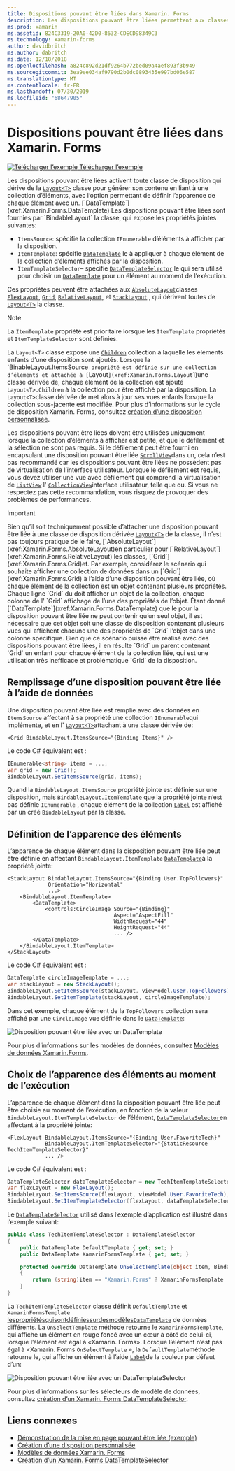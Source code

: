 ```yaml
---
title: Dispositions pouvant être liées dans Xamarin. Forms
description: Les dispositions pouvant être liées permettent aux classes de disposition de générer leur contenu en liant à une collection d’éléments, avec l’option permettant de définir l’apparence de chaque élément avec un DataTemplate.
ms.prod: xamarin
ms.assetid: 824C3319-20A0-42D0-8632-CDECD98349C3
ms.technology: xamarin-forms
author: davidbritch
ms.author: dabritch
ms.date: 12/18/2018
ms.openlocfilehash: a824c892d21df9264b772bed09a4aef893f3b949
ms.sourcegitcommit: 3ea9ee034af9790d2b0dc0893435e997bd06e587
ms.translationtype: MT
ms.contentlocale: fr-FR
ms.lasthandoff: 07/30/2019
ms.locfileid: "68647905"
---
```

# <a name="bindable-layouts-in-xamarinforms"></a>Dispositions pouvant être liées dans Xamarin. Forms

[![Télécharger l’exemple](~/media/shared/download.png) Télécharger l’exemple](https://docs.microsoft.com/samples/xamarin/xamarin-forms-samples/userinterface-bindablelayouts)

Les dispositions pouvant être liées activent toute classe de disposition qui dérive de la [`Layout<T>`](xref:Xamarin.Forms.Layout`1) classe pour générer son contenu en liant à une collection d’éléments, avec l’option permettant de définir l’apparence de chaque élément avec un. [`DataTemplate`](xref:Xamarin.Forms.DataTemplate) Les dispositions pouvant être liées sont fournies par `BindableLayout` la classe, qui expose les propriétés jointes suivantes:

- `ItemsSource`: spécifie la collection `IEnumerable` d’éléments à afficher par la disposition.
- `ItemTemplate`: spécifie [`DataTemplate`](xref:Xamarin.Forms.DataTemplate) le à appliquer à chaque élément de la collection d’éléments affichés par la disposition.
- `ItemTemplateSelector`– spécifie [`DataTemplateSelector`](xref:Xamarin.Forms.DataTemplateSelector) le qui sera utilisé pour choisir un [`DataTemplate`](xref:Xamarin.Forms.DataTemplate) pour un élément au moment de l’exécution.

Ces propriétés peuvent être attachées aux [`AbsoluteLayout`](xref:Xamarin.Forms.AbsoluteLayout)classes [`FlexLayout`](xref:Xamarin.Forms.FlexLayout), [`Grid`](xref:Xamarin.Forms.Grid), [`RelativeLayout`](xref:Xamarin.Forms.RelativeLayout), et [`StackLayout`](xref:Xamarin.Forms.StackLayout) , qui dérivent toutes de [`Layout<T>`](xref:Xamarin.Forms.Layout`1) la classe.

> [!NOTE]
> La `ItemTemplate` propriété est prioritaire lorsque les `ItemTemplate` propriétés et `ItemTemplateSelector` sont définies.

La `Layout<T>` classe expose une [`Children`](xref:Xamarin.Forms.Layout`1.Children) collection à laquelle les éléments enfants d’une disposition sont ajoutés. Lorsque la `BinableLayout.ItemsSource` propriété est définie sur une collection d’éléments et attachée à [`Layout<T>`](xref:Xamarin.Forms.Layout`1)une classe dérivée de, chaque élément de la collection est ajouté `Layout<T>.Children` à la collection pour être affiché par la disposition. La `Layout<T>`classe dérivée de met alors à jour ses vues enfants lorsque la collection sous-jacente est modifiée. Pour plus d’informations sur le cycle de disposition Xamarin. Forms, consultez [création d’une disposition personnalisée](~/xamarin-forms/user-interface/layouts/custom.md).

Les dispositions pouvant être liées doivent être utilisées uniquement lorsque la collection d’éléments à afficher est petite, et que le défilement et la sélection ne sont pas requis. Si le défilement peut être fourni en encapsulant une disposition pouvant être liée [`ScrollView`](xref:Xamarin.Forms.ScrollView)dans un, cela n’est pas recommandé car les dispositions pouvant être liées ne possèdent pas de virtualisation de l’interface utilisateur. Lorsque le défilement est requis, vous devez utiliser une vue avec défilement qui comprend la virtualisation de [`ListView`](xref:Xamarin.Forms.ListView) l' [`CollectionView`](xref:Xamarin.Forms.CollectionView)interface utilisateur, telle que ou. Si vous ne respectez pas cette recommandation, vous risquez de provoquer des problèmes de performances.

> [!IMPORTANT]
>Bien qu’il soit techniquement possible d’attacher une disposition pouvant être liée à une classe de disposition dérivée [`Layout<T>`](xref:Xamarin.Forms.Layout`1) de la classe, il n’est pas toujours pratique de le faire, [`AbsoluteLayout`](xref:Xamarin.Forms.AbsoluteLayout)en particulier pour [`RelativeLayout`](xref:Xamarin.Forms.RelativeLayout) les classes, [`Grid`](xref:Xamarin.Forms.Grid)et. Par exemple, considérez le scénario qui souhaite afficher une collection de données dans un [`Grid`](xref:Xamarin.Forms.Grid) à l’aide d’une disposition pouvant être liée, où chaque élément de la collection est un objet contenant plusieurs propriétés. Chaque ligne `Grid` du doit afficher un objet de la collection, chaque colonne de l' `Grid` affichage de l’une des propriétés de l’objet. Étant donné [`DataTemplate`](xref:Xamarin.Forms.DataTemplate) que le pour la disposition pouvant être liée ne peut contenir qu’un seul objet, il est nécessaire que cet objet soit une classe de disposition contenant plusieurs vues qui affichent chacune une des propriétés de `Grid` l’objet dans une colonne spécifique. Bien que ce scénario puisse être réalisé avec des dispositions pouvant être liées, il en résulte `Grid` un parent contenant `Grid` un enfant pour chaque élément de la collection liée, qui est une utilisation très inefficace et problématique `Grid` de la disposition.

## <a name="populating-a-bindable-layout-with-data"></a>Remplissage d’une disposition pouvant être liée à l’aide de données

Une disposition pouvant être liée est remplie avec des données en `ItemsSource` affectant à sa propriété une collection `IEnumerable`qui implémente, et en l' [`Layout<T>`](xref:Xamarin.Forms.Layout`1)attachant à une classe dérivée de:

```xaml
<Grid BindableLayout.ItemsSource="{Binding Items}" />
```

Le code C# équivalent est :

```csharp
IEnumerable<string> items = ...;
var grid = new Grid();
BindableLayout.SetItemsSource(grid, items);
```

Quand la `BindableLayout.ItemsSource` propriété jointe est définie sur une disposition, mais `BindableLayout.ItemTemplate` que la propriété jointe n’est pas définie `IEnumerable` , chaque élément de la collection [`Label`](xref:Xamarin.Forms.Label) est affiché par un créé `BindableLayout` par la classe.

## <a name="defining-item-appearance"></a>Définition de l’apparence des éléments

L’apparence de chaque élément dans la disposition pouvant être liée peut être définie en affectant `BindableLayout.ItemTemplate` [`DataTemplate`](xref:Xamarin.Forms.DataTemplate)à la propriété jointe:

```xaml
<StackLayout BindableLayout.ItemsSource="{Binding User.TopFollowers}"
             Orientation="Horizontal"
             ...>
    <BindableLayout.ItemTemplate>
        <DataTemplate>
            <controls:CircleImage Source="{Binding}"
                                  Aspect="AspectFill"
                                  WidthRequest="44"
                                  HeightRequest="44"
                                  ... />
        </DataTemplate>
    </BindableLayout.ItemTemplate>
</StackLayout>
```

Le code C# équivalent est :

```csharp
DataTemplate circleImageTemplate = ...;
var stackLayout = new StackLayout();
BindableLayout.SetItemsSource(stackLayout, viewModel.User.TopFollowers);
BindableLayout.SetItemTemplate(stackLayout, circleImageTemplate);
```

Dans cet exemple, chaque élément de la `TopFollowers` collection sera affiché par une `CircleImage` vue définie dans le [`DataTemplate`](xref:Xamarin.Forms.DataTemplate):

![Disposition pouvant être liée avec un DataTemplate](bindable-layouts-images/top-followers.png "Disposition pouvant être liée avec un modèle de données")

Pour plus d’informations sur les modèles de données, consultez [Modèles de données Xamarin.Forms](~/xamarin-forms/app-fundamentals/templates/data-templates/index.md).

## <a name="choosing-item-appearance-at-runtime"></a>Choix de l’apparence des éléments au moment de l’exécution

L’apparence de chaque élément dans la disposition pouvant être liée peut être choisie au moment de l’exécution, en fonction de la valeur `BindableLayout.ItemTemplateSelector` de l’élément, [`DataTemplateSelector`](xref:Xamarin.Forms.DataTemplateSelector)en affectant à la propriété jointe:

```xaml
<FlexLayout BindableLayout.ItemsSource="{Binding User.FavoriteTech}"
            BindableLayout.ItemTemplateSelector="{StaticResource TechItemTemplateSelector}"
            ... />
```

Le code C# équivalent est :

```csharp
DataTemplateSelector dataTemplateSelector = new TechItemTemplateSelector { ... };
var flexLayout = new FlexLayout();
BindableLayout.SetItemsSource(flexLayout, viewModel.User.FavoriteTech);
BindableLayout.SetItemTemplateSelector(flexLayout, dataTemplateSelector);
```

Le [`DataTemplateSelector`](xref:Xamarin.Forms.DataTemplateSelector) utilisé dans l’exemple d’application est illustré dans l’exemple suivant:

```csharp
public class TechItemTemplateSelector : DataTemplateSelector
{
    public DataTemplate DefaultTemplate { get; set; }
    public DataTemplate XamarinFormsTemplate { get; set; }

    protected override DataTemplate OnSelectTemplate(object item, BindableObject container)
    {
        return (string)item == "Xamarin.Forms" ? XamarinFormsTemplate : DefaultTemplate;
    }
}
```

La `TechItemTemplateSelector` classe définit `DefaultTemplate` et `XamarinFormsTemplate` [lespropriétésquisontdéfiniessurdesmodèles`DataTemplate`](xref:Xamarin.Forms.DataTemplate) de données différents. La `OnSelectTemplate` méthode retourne le `XamarinFormsTemplate`, qui affiche un élément en rouge foncé avec un cœur à côté de celui-ci, lorsque l’élément est égal à «Xamarin. Forms». Lorsque l’élément n’est pas égal à «Xamarin. Forms `OnSelectTemplate` », la `DefaultTemplate`méthode retourne le, qui affiche un élément à l’aide [`Label`](xref:Xamarin.Forms.Label)de la couleur par défaut d’un:

![Disposition pouvant être liée avec un DataTemplateSelector](bindable-layouts-images/favorite-tech.png "Disposition pouvant être liée avec un sélecteur de modèle de données")

Pour plus d’informations sur les sélecteurs de modèle de données, consultez [création d’un Xamarin. Forms DataTemplateSelector](~/xamarin-forms/app-fundamentals/templates/data-templates/selector.md).

## <a name="related-links"></a>Liens connexes

- [Démonstration de la mise en page pouvant être liée (exemple)](https://docs.microsoft.com/samples/xamarin/xamarin-forms-samples/userinterface-bindablelayouts)
- [Création d’une disposition personnalisée](~/xamarin-forms/user-interface/layouts/custom.md)
- [Modèles de données Xamarin. Forms](~/xamarin-forms/app-fundamentals/templates/data-templates/index.md)
- [Création d’un Xamarin. Forms DataTemplateSelector](~/xamarin-forms/app-fundamentals/templates/data-templates/selector.md)
